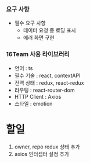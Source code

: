 ### 요구 사항

- 필수 요구 사항
  - 데이터 요청 중 로딩 표시
  - 에러 화면 구현

### 16Team 사용 라이브러리

- 언어 : ts
- 필수 기술 : react, contextAPI
- 전역 상태 : redux, react-redux
- 라우팅 : react-router-dom
- HTTP Client : Axios
- 스타일 : emotion

# 할일

1. owner, repo redux 상태 추가
2. axios 인터셉터 설정 추가
